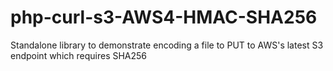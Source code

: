 # php-curl-s3-AWS4-HMAC-SHA256
Standalone library to demonstrate encoding a file to PUT to AWS's latest S3 endpoint which requires SHA256
